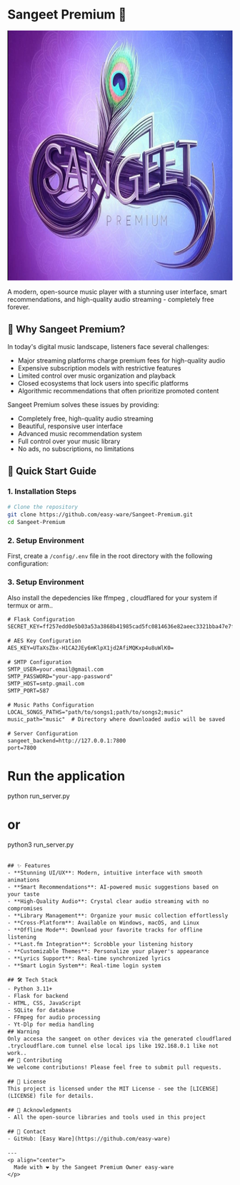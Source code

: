 # Sangeet Premium 🎵
<p align="center">
  <img src="promo/logo.png" alt="Sangeet Premium Logo" width="600" height="560"/>
</p>

A modern, open-source music player with a stunning user interface, smart recommendations, and high-quality audio streaming - completely free forever.

## 🌟 Why Sangeet Premium?
In today's digital music landscape, listeners face several challenges:
- Major streaming platforms charge premium fees for high-quality audio
- Expensive subscription models with restrictive features
- Limited control over music organization and playback
- Closed ecosystems that lock users into specific platforms
- Algorithmic recommendations that often prioritize promoted content

Sangeet Premium solves these issues by providing:
- Completely free, high-quality audio streaming
- Beautiful, responsive user interface
- Advanced music recommendation system
- Full control over your music library
- No ads, no subscriptions, no limitations

## 🚀 Quick Start Guide



### 1. Installation Steps
```bash
# Clone the repository
git clone https://github.com/easy-ware/Sangeet-Premium.git
cd Sangeet-Premium
```
### 2. Setup Environment
First, create a `/config/.env` file in the root directory with the following configuration:


### 3. Setup Environment

Also install the depedencies like ffmpeg , cloudflared for your system if termux or arm..
```env
# Flask Configuration
SECRET_KEY=ff257edd0e5b03a53a3868b41985cad5fc0814636e82aeec3321bba47e7f97bb

# AES Key Configuration
AES_KEY=UTaXsZbx-H1CA2JEy6mKlpX1jd2AfiMQKxp4u8uWlK0=

# SMTP Configuration
SMTP_USER=your.email@gmail.com
SMTP_PASSWORD="your-app-password"
SMTP_HOST=smtp.gmail.com
SMTP_PORT=587

# Music Paths Configuration
LOCAL_SONGS_PATHS="path/to/songs1;path/to/songs2;music"
music_path="music"  # Directory where downloaded audio will be saved

# Server Configuration
sangeet_backend=http://127.0.0.1:7800
port=7800
```

# Run the application
python run_server.py
# or
python3 run_server.py
```

## ✨ Features
- **Stunning UI/UX**: Modern, intuitive interface with smooth animations
- **Smart Recommendations**: AI-powered music suggestions based on your taste
- **High-Quality Audio**: Crystal clear audio streaming with no compromises
- **Library Management**: Organize your music collection effortlessly
- **Cross-Platform**: Available on Windows, macOS, and Linux
- **Offline Mode**: Download your favorite tracks for offline listening
- **Last.fm Integration**: Scrobble your listening history
- **Customizable Themes**: Personalize your player's appearance
- **Lyrics Support**: Real-time synchronized lyrics
- **Smart Login System**: Real-time login system

## 🛠️ Tech Stack
- Python 3.11+
- Flask for backend
- HTML, CSS, JavaScript
- SQLite for database
- FFmpeg for audio processing
- Yt-Dlp for media handling
## Warning
Only accesa the sangeet on other devices via the generated cloudflared .trycloudflare.com tunnel else local ips like 192.168.0.1 like not work..
## 🤝 Contributing
We welcome contributions! Please feel free to submit pull requests.

## 📜 License
This project is licensed under the MIT License - see the [LICENSE](LICENSE) file for details.

## 🙏 Acknowledgments
- All the open-source libraries and tools used in this project

## 📧 Contact
- GitHub: [Easy Ware](https://github.com/easy-ware)

---
<p align="center">
  Made with ❤️ by the Sangeet Premium Owner easy-ware
</p>
